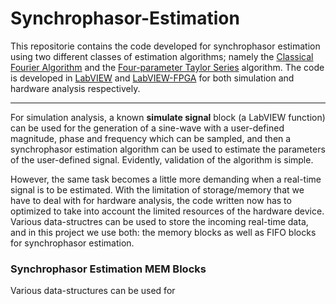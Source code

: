 # Synchrophasor-Estimation

This repositorie contains the code developed for synchrophasor estimation using two different classes of estimation algorithms; namely the [Classical Fourier Algorithm](https://ieeexplore.ieee.org/document/5519136) and the [Four-parameter Taylor Series](https://ieeexplore.ieee.org/document/4408693) algorithm. The code is developed in [LabVIEW](https://en.wikipedia.org/wiki/LabVIEW) and [LabVIEW-FPGA](https://en.wikipedia.org/wiki/LabVIEW) for both simulation and hardware analysis respectively. 

---

For simulation analysis, a known **simulate signal** block (a LabVIEW function) can be used for the generation of a sine-wave with a user-defined magnitude, phase and frequency which can be sampled, and then a synchrophasor estimation algorithm can be used to estimate the parameters of the user-defined signal. Evidently, validation of the algorithm is simple. 

However, the same task becomes a little more demanding when a real-time signal is to be estimated. With the limitation of storage/memory that we have to deal with for hardware analysis, the code written now has to optimized to take into account the limited resources of the hardware device. Various data-structres can be used to store the incoming real-time data, and in this project we use both: the memory blocks as well as FIFO blocks for synchrophasor estimation. 

### Synchrophasor Estimation MEM Blocks

Various data-structures can be used for 
